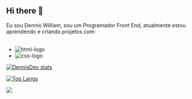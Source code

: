 ## Hi there 👋

Eu sou Dennis William, sou um Programador Front End, atualmente estou aprendendo e criando projetos com:
<br>
<br>

- <img src="https://img.shields.io/badge/HTML5-E34F26?style=for-the-badge&logo=html5&logoColor=white" alt="html-logo" />
- <img src="https://img.shields.io/badge/CSS3-1572B6?style=for-the-badge&logo=css3&logoColor=white" alt="css-logo" />



[![DennisDev stats](https://github-readme-stats.vercel.app/api?username=DennisDev2911)](https://github.com/anuraghazra/github-readme-stats)

[![Top Langs](https://github-readme-stats.vercel.app/api/top-langs/?username=DennisDev2911)](https://github.com/anuraghazra/github-readme-stats)

![](https://komarev.com/ghpvc/?username=DennisDev2911-username)
